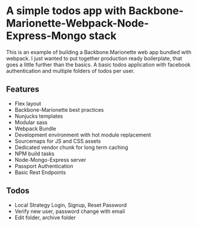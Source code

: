 # A simple todos app with Backbone-Marionette-Webpack-Node-Express-Mongo stack

This is an example of building a Backbone.Marionette web app bundled with webpack. I just wanted to put together production ready boilerplate, that goes a little further than the basics. A basic todos application with facebook authentication and multiple folders of todos per user.


## Features
- Flex layout
- Backbone-Marionette best practices
- Nunjucks templates
- Modular sass
- Webpack Bundle
- Development environment with hot module replacement
- Sourcemaps for JS and CSS assets
- Dedicated vendor chunk for long term caching
- NPM build tasks
- Node-Mongo-Express server
- Passport Authentication
- Basic Rest Endpoints

## Todos
- Local Strategy Login, Signup, Reset Password
- Verify new user, password change with email
- Edit folder, archive folder

